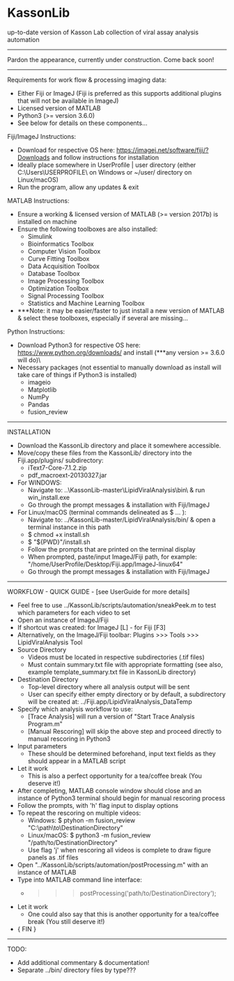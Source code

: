# KassonLib
up-to-date version of Kasson Lab collection of viral assay analysis automation
***
Pardon the appearance, currently under construction.
Come back soon!
***

Requirements for work flow & processing imaging data:
  - Either Fiji or ImageJ (Fiji is preferred as this supports additional plugins that will not be available in ImageJ)
  - Licensed version of MATLAB
  - Python3 (>= version 3.6.0)
  - See below for details on these components...

Fiji/ImageJ Instructions:
  - Download for respective OS here: https://imagej.net/software/fiji/?Downloads and follow instructions for installation
  - Ideally place somewhere in UserProfile | user directory (either C:\Users\USERPROFILE\ on Windows or ~/user/ directory on Linux/macOS)
  - Run the program, allow any updates & exit

MATLAB Instructions:
  - Ensure a working & licensed version of MATLAB (>= version 2017b) is installed on machine
  - Ensure the following toolboxes are also installed:
      - Simulink
      - Bioinformatics Toolbox
      - Computer Vision Toolbox
      - Curve Fitting Toolbox
      - Data Acquisition Toolbox
      - Database Toolbox
      - Image Processing Toolbox
      - Optimization Toolbox
      - Signal Processing Toolbox
      - Statistics and Machine Learning Toolbox
  - ***Note: it may be easier/faster to just install a new version of MATLAB & select these toolboxes, especially if several are missing...

Python Instructions:
  - Download Python3 for respective OS here: https://www.python.org/downloads/ and install (***any version >= 3.6.0 will do)\
  - Necessary packages (not essential to manually download as install will take care of things if Python3 is installed)
      - imageio
      - Matplotlib
      - NumPy
      - Pandas
      - fusion_review

***

INSTALLATION

- Download the KassonLib directory and place it somewhere accessible.
- Move/copy these files from the KassonLib/ directory into the Fiji.app/plugins/ subdirectory:
    - iText7-Core-7.1.2.zip
    - pdf_macroext-20130327.jar
- For WINDOWS:
    - Navigate to: ..\KassonLib-master\LipidViralAnalysis\bin\ & run win_install.exe
    - Go through the prompt messages & installation with Fiji/ImageJ
- For Linux/macOS (terminal commands delineated as $ ... ):
    - Navigate to: ../KassonLib-master/LipidViralAnalysis/bin/ & open a terminal instance in this path
    - $ chmod +x install.sh
    - $ "${PWD}"/install.sh
    - Follow the prompts that are printed on the terminal display
    - When prompted, paste/input ImageJ/Fiji path, for example: "/home/UserProfile/Desktop/Fiji.app/ImageJ-linux64"
    - Go through the prompt messages & installation with Fiji/ImageJ

***

WORKFLOW - QUICK GUIDE - [see UserGuide for more details]

- Feel free to use ../KassonLib/scripts/automation/sneakPeek.m to test which parameters for each video to set
- Open an instance of ImageJ/Fiji
- If shortcut was created: for ImageJ [L] - for Fiji [F3]
- Alternatively, on the ImageJ/Fiji toolbar: Plugins >>> Tools >>> LipidViralAnalysis Tool
- Source Directory
  - Videos must be located in respective subdirectories (.tif files)
  - Must contain summary.txt file with appropriate formatting (see also, example template_summary.txt file in KassonLib directory)
- Destination Directory
  - Top-level directory where all analysis output will be sent
  - User can specify either empty directory or by default, a subdirectory will be created at: ../Fiji.app/LipidViralAnalysis_DataTemp
- Specify which analysis workflow to use:
   - [Trace Analysis] will run a version of "Start Trace Analysis Program.m"
   - [Manual Rescoring] will skip the above step and proceed directly to manual rescoring in Python3
- Input parameters
  - These should be determined beforehand, input text fields as they should appear in a MATLAB script
- Let it work
  - This is also a perfect opportunity for a tea/coffee break (You deserve it!)
- After completing, MATLAB console window should close and an instance of Python3 terminal should begin for manual rescoring process
- Follow the prompts, with 'h' flag input to display options
- To repeat the rescoring on multiple videos:
  - Windows: $ ptyhon -m fusion_review "C:\path\to\DestinationDirectory"
  - Linux/macOS: $ python3 -m fusion_review "/path/to/DestinationDirectory"
  - Use flag 'j' when rescoring all videos is complete to draw figure panels as .tif files
- Open "../KassonLib/scripts/automation/postProcessing.m" with an instance of MATLAB
- Type into MATLAB command line interface:
  - >>> postProcessing('path/to/DestinationDirectory');
- Let it work
   - One could also say that this is another opportunity for a tea/coffee break (You still deserve it!)
 - { FIN }

***
TODO:
  - Add additional commentary & documentation!
  - Separate ../bin/ directory files by type???
